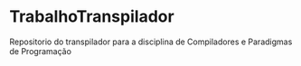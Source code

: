 # TrabalhoTranspilador
Repositorio do transpilador para a disciplina de Compiladores e Paradigmas de Programação
